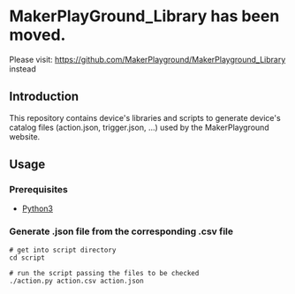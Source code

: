 <!--![Atom](https://cloud.githubusercontent.com/assets/72919/2874231/3af1db48-d3dd-11e3-98dc-6066f8bc766f.png)-->

# MakerPlayGround_Library has been moved.

Please visit: https://github.com/MakerPlayground/MakerPlayground_Library instead

## Introduction

This repository contains device's libraries and scripts to generate 
device's catalog files (action.json, trigger.json, ...) used by the 
MakerPlayground website.

<!--Visit [atom.io](https://atom.io) to learn more or visit the [Atom forum](https://discuss.atom.io).-->

<!--Follow [@AtomEditor](https://twitter.com/atomeditor) on Twitter for important announcements.-->

## Usage

### Prerequisites
- [Python3](https://www.python.org/downloads/)

### Generate .json file from the corresponding .csv file

    # get into script directory
    cd script

    # run the script passing the files to be checked
    ./action.py action.csv action.json

<!--# run the following command to see other options-->
<!--./action.py -h-->

<!--## License-->

<!--[MIT](https://github.com/atom/atom/blob/master/LICENSE.md)-->
